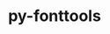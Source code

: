 ---
title: "py-fonttools"
layout: cache
categories: [package, develop]
meta: {"compilers": ["none"], "num_specs": 90, "num_specs_by_stack": {"data-vis-sdk": 9, "e4s": 25, "e4s-neoverse-v2": 9, "e4s-oneapi": 2, "e4s-rocm-external": 9, "hep": 11, "ml-darwin-aarch64-mps": 9, "ml-linux-aarch64-cpu": 9, "ml-linux-aarch64-cuda": 9, "ml-linux-x86_64-cpu": 9, "ml-linux-x86_64-cuda": 9, "radiuss": 9, "root": 90}, "oss": ["sequoia", "ubuntu18.04", "ubuntu20.04", "ubuntu22.04", "ubuntu24.04"], "platforms": ["darwin", "linux"], "stacks": ["data-vis-sdk", "e4s", "e4s-neoverse-v2", "e4s-oneapi", "e4s-rocm-external", "hep", "ml-darwin-aarch64-mps", "ml-linux-aarch64-cpu", "ml-linux-aarch64-cuda", "ml-linux-x86_64-cpu", "ml-linux-x86_64-cuda", "radiuss", "root"], "targets": ["aarch64", "neoverse_v2", "x86_64_v3"], "versions": ["4.39.4"]}
spec_details: [{"compiler": "none", "hash": "247zyolsuvzuml7x7uyvgp5jjq2cipl3", "os": "ubuntu24.04", "platform": "linux", "size": "-", "stacks": ["ml-linux-x86_64-cpu", "ml-linux-x86_64-cuda", "root"], "target": "x86_64_v3", "variants": ["build_system=python_pip"], "versions": ["4.39.4"]}, {"compiler": "none", "hash": "2dj7fq5zsydxgdfzh6bl3fe4ui2gpn6d", "os": "ubuntu22.04", "platform": "linux", "size": "-", "stacks": ["e4s", "e4s-rocm-external", "hep", "root"], "target": "x86_64_v3", "variants": ["build_system=python_pip"], "versions": ["4.39.4"]}, {"compiler": "none", "hash": "2mvjeork6krepe25f7s6zkpoi5ipijve", "os": "ubuntu18.04", "platform": "linux", "size": "-", "stacks": ["radiuss", "root"], "target": "x86_64_v3", "variants": ["build_system=python_pip"], "versions": ["4.39.4"]}, {"compiler": "none", "hash": "2pkc22g6la2xddhitugcx65q54cu2zoq", "os": "sequoia", "platform": "darwin", "size": "-", "stacks": ["ml-darwin-aarch64-mps", "root"], "target": "aarch64", "variants": ["build_system=python_pip"], "versions": ["4.39.4"]}, {"compiler": "none", "hash": "2syfxxk7zlngno6fcjmil2gp3r7ictpw", "os": "ubuntu18.04", "platform": "linux", "size": "-", "stacks": ["radiuss", "root"], "target": "x86_64_v3", "variants": ["build_system=python_pip"], "versions": ["4.39.4"]}, {"compiler": "none", "hash": "32mlm6pafafaw3bw63gxhdc4w5k7soe7", "os": "sequoia", "platform": "darwin", "size": "-", "stacks": ["ml-darwin-aarch64-mps", "root"], "target": "aarch64", "variants": ["build_system=python_pip"], "versions": ["4.39.4"]}, {"compiler": "none", "hash": "34ft2ay2cdp6bqmtgwn23yjpbjdrss3a", "os": "ubuntu22.04", "platform": "linux", "size": "-", "stacks": ["hep", "root"], "target": "x86_64_v3", "variants": ["build_system=python_pip"], "versions": ["4.39.4"]}, {"compiler": "none", "hash": "35y7xissh7m3gyzghyghtitlhlnshgir", "os": "ubuntu22.04", "platform": "linux", "size": "-", "stacks": ["e4s-neoverse-v2", "root"], "target": "neoverse_v2", "variants": ["build_system=python_pip"], "versions": ["4.39.4"]}, {"compiler": "none", "hash": "37i75tjngivdkrflz3zyu46ekccbnzur", "os": "ubuntu22.04", "platform": "linux", "size": "-", "stacks": ["e4s", "e4s-rocm-external", "root"], "target": "x86_64_v3", "variants": ["build_system=python_pip"], "versions": ["4.39.4"]}, {"compiler": "none", "hash": "3b7c2ifokwgnyfb7im7dt4oa6qemvgor", "os": "ubuntu24.04", "platform": "linux", "size": "-", "stacks": ["ml-linux-x86_64-cpu", "ml-linux-x86_64-cuda", "root"], "target": "x86_64_v3", "variants": ["build_system=python_pip"], "versions": ["4.39.4"]}, {"compiler": "none", "hash": "3qkrg24pxqcaoxewfvaeatrbg5tv5mdo", "os": "ubuntu24.04", "platform": "linux", "size": "-", "stacks": ["ml-linux-x86_64-cpu", "ml-linux-x86_64-cuda", "root"], "target": "x86_64_v3", "variants": ["build_system=python_pip"], "versions": ["4.39.4"]}, {"compiler": "none", "hash": "3rzcoqrhq2kdpx7tojujwghgy5akc55f", "os": "ubuntu22.04", "platform": "linux", "size": "-", "stacks": ["e4s", "root"], "target": "x86_64_v3", "variants": ["build_system=python_pip"], "versions": ["4.39.4"]}, {"compiler": "none", "hash": "45f4p52ebqbgzlvtscoc57knkfxv4g35", "os": "ubuntu24.04", "platform": "linux", "size": "-", "stacks": ["ml-linux-aarch64-cpu", "ml-linux-aarch64-cuda", "root"], "target": "aarch64", "variants": ["build_system=python_pip"], "versions": ["4.39.4"]}, {"compiler": "none", "hash": "47u4vpk5y2jnhbzmlhpuuhkxycxf6jwr", "os": "ubuntu20.04", "platform": "linux", "size": "-", "stacks": ["data-vis-sdk", "root"], "target": "x86_64_v3", "variants": ["build_system=python_pip"], "versions": ["4.39.4"]}, {"compiler": "none", "hash": "4dc5bixenlcfoax5jh2rkfpn7rzbojkd", "os": "ubuntu24.04", "platform": "linux", "size": "-", "stacks": ["ml-linux-x86_64-cpu", "ml-linux-x86_64-cuda", "root"], "target": "x86_64_v3", "variants": ["build_system=python_pip"], "versions": ["4.39.4"]}, {"compiler": "none", "hash": "4e6cywgqexdetvl7e2hq7hui5azcst64", "os": "ubuntu20.04", "platform": "linux", "size": "-", "stacks": ["data-vis-sdk", "root"], "target": "x86_64_v3", "variants": ["build_system=python_pip"], "versions": ["4.39.4"]}, {"compiler": "none", "hash": "4ut3hzhmvtfvsijx6ufl7gihezoo5jd4", "os": "ubuntu22.04", "platform": "linux", "size": "-", "stacks": ["e4s", "root"], "target": "x86_64_v3", "variants": ["build_system=python_pip"], "versions": ["4.39.4"]}, {"compiler": "none", "hash": "56xpemljcd5jmc2gnbtubx6ruhngqtsx", "os": "ubuntu22.04", "platform": "linux", "size": "-", "stacks": ["e4s-neoverse-v2", "root"], "target": "neoverse_v2", "variants": ["build_system=python_pip"], "versions": ["4.39.4"]}, {"compiler": "none", "hash": "5qwzrpcfnabibecvdt7mbf3kesdu73h5", "os": "ubuntu22.04", "platform": "linux", "size": "-", "stacks": ["e4s", "root"], "target": "x86_64_v3", "variants": ["build_system=python_pip"], "versions": ["4.39.4"]}, {"compiler": "none", "hash": "6fst3lr5zvcgesbe4de2lefdhua5lc6u", "os": "ubuntu22.04", "platform": "linux", "size": "-", "stacks": ["e4s", "root"], "target": "x86_64_v3", "variants": ["build_system=python_pip"], "versions": ["4.39.4"]}, {"compiler": "none", "hash": "6vaftothull4e6dmdaiwmdv34hxdestl", "os": "ubuntu20.04", "platform": "linux", "size": "-", "stacks": ["data-vis-sdk", "root"], "target": "x86_64_v3", "variants": ["build_system=python_pip"], "versions": ["4.39.4"]}, {"compiler": "none", "hash": "6xrjdim35nlfh6phnatujhfbxupwd4fu", "os": "ubuntu22.04", "platform": "linux", "size": "-", "stacks": ["e4s", "root"], "target": "x86_64_v3", "variants": ["build_system=python_pip"], "versions": ["4.39.4"]}, {"compiler": "none", "hash": "7azpvsyjsmidd7p3k7mjsgxw5f2sk365", "os": "ubuntu22.04", "platform": "linux", "size": "-", "stacks": ["e4s", "e4s-rocm-external", "root"], "target": "x86_64_v3", "variants": ["build_system=python_pip"], "versions": ["4.39.4"]}, {"compiler": "none", "hash": "7fsuao54z76nkwedg6rerdiifhdf7q4r", "os": "ubuntu20.04", "platform": "linux", "size": "-", "stacks": ["data-vis-sdk", "root"], "target": "x86_64_v3", "variants": ["build_system=python_pip"], "versions": ["4.39.4"]}, {"compiler": "none", "hash": "7udp4namnlm5grbimlevkovldvrmv24r", "os": "ubuntu22.04", "platform": "linux", "size": "-", "stacks": ["hep", "root"], "target": "x86_64_v3", "variants": ["build_system=python_pip"], "versions": ["4.39.4"]}, {"compiler": "none", "hash": "axcvo2lie4dun37zqrdyolg6vlit52wk", "os": "ubuntu22.04", "platform": "linux", "size": "-", "stacks": ["hep", "root"], "target": "x86_64_v3", "variants": ["build_system=python_pip"], "versions": ["4.39.4"]}, {"compiler": "none", "hash": "ay3m2fnk5jae5w33ujrk6usp2xxg3pqf", "os": "ubuntu24.04", "platform": "linux", "size": "-", "stacks": ["ml-linux-x86_64-cpu", "ml-linux-x86_64-cuda", "root"], "target": "x86_64_v3", "variants": ["build_system=python_pip"], "versions": ["4.39.4"]}, {"compiler": "none", "hash": "b2k22f7l6rvwlshuabrn7ojdfeinz2dy", "os": "ubuntu22.04", "platform": "linux", "size": "-", "stacks": ["e4s", "e4s-rocm-external", "root"], "target": "x86_64_v3", "variants": ["build_system=python_pip"], "versions": ["4.39.4"]}, {"compiler": "none", "hash": "bakwcffpajc5mivpnkkigr2zjbh4xp4y", "os": "ubuntu18.04", "platform": "linux", "size": "-", "stacks": ["radiuss", "root"], "target": "x86_64_v3", "variants": ["build_system=python_pip"], "versions": ["4.39.4"]}, {"compiler": "none", "hash": "burnr43jkxuwjvbo6ssl7gpqdv6hd2dy", "os": "ubuntu22.04", "platform": "linux", "size": "-", "stacks": ["e4s", "e4s-rocm-external", "root"], "target": "x86_64_v3", "variants": ["build_system=python_pip"], "versions": ["4.39.4"]}, {"compiler": "none", "hash": "bxxjelx2hbfm4ebcmuoxw75bjbljf63m", "os": "ubuntu24.04", "platform": "linux", "size": "-", "stacks": ["ml-linux-aarch64-cpu", "ml-linux-aarch64-cuda", "root"], "target": "aarch64", "variants": ["build_system=python_pip"], "versions": ["4.39.4"]}, {"compiler": "none", "hash": "c6dam4lvwngxflcscxakcdjidz3qguy3", "os": "ubuntu22.04", "platform": "linux", "size": "-", "stacks": ["hep", "root"], "target": "x86_64_v3", "variants": ["build_system=python_pip"], "versions": ["4.39.4"]}, {"compiler": "none", "hash": "co2k7272rwnvsvznz7sykejrpjpcarg7", "os": "ubuntu24.04", "platform": "linux", "size": "-", "stacks": ["ml-linux-x86_64-cpu", "ml-linux-x86_64-cuda", "root"], "target": "x86_64_v3", "variants": ["build_system=python_pip"], "versions": ["4.39.4"]}, {"compiler": "none", "hash": "cpqalrokybwk43ypttxhmego6xi3yfth", "os": "ubuntu22.04", "platform": "linux", "size": "-", "stacks": ["e4s", "root"], "target": "x86_64_v3", "variants": ["build_system=python_pip"], "versions": ["4.39.4"]}, {"compiler": "none", "hash": "e5ypstjcq65tt62dkjlqodopyonm5o6l", "os": "ubuntu22.04", "platform": "linux", "size": "-", "stacks": ["e4s-neoverse-v2", "root"], "target": "neoverse_v2", "variants": ["build_system=python_pip"], "versions": ["4.39.4"]}, {"compiler": "none", "hash": "elbq2ia2bkdggwb5wldezkroonecwwfh", "os": "ubuntu22.04", "platform": "linux", "size": "-", "stacks": ["e4s", "e4s-rocm-external", "root"], "target": "x86_64_v3", "variants": ["build_system=python_pip"], "versions": ["4.39.4"]}, {"compiler": "none", "hash": "fizam5hzy3otasvjjh6v2pf6hw4pg5g6", "os": "ubuntu24.04", "platform": "linux", "size": "-", "stacks": ["ml-linux-aarch64-cpu", "ml-linux-aarch64-cuda", "root"], "target": "aarch64", "variants": ["build_system=python_pip"], "versions": ["4.39.4"]}, {"compiler": "none", "hash": "fyrkibkvlpogx7es3xnncjj4d2npb6qr", "os": "ubuntu22.04", "platform": "linux", "size": "-", "stacks": ["e4s-neoverse-v2", "root"], "target": "neoverse_v2", "variants": ["build_system=python_pip"], "versions": ["4.39.4"]}, {"compiler": "none", "hash": "gzkqsr25evtdtobk3vp3hd7sllualo4p", "os": "sequoia", "platform": "darwin", "size": "-", "stacks": ["ml-darwin-aarch64-mps", "root"], "target": "aarch64", "variants": ["build_system=python_pip"], "versions": ["4.39.4"]}, {"compiler": "none", "hash": "h7v5d5g43bukitnnacsvujrjblo5el5n", "os": "ubuntu24.04", "platform": "linux", "size": "-", "stacks": ["ml-linux-aarch64-cpu", "ml-linux-aarch64-cuda", "root"], "target": "aarch64", "variants": ["build_system=python_pip"], "versions": ["4.39.4"]}, {"compiler": "none", "hash": "hevjepcccrzwqxjo22r4pbty5dzxos4t", "os": "sequoia", "platform": "darwin", "size": "-", "stacks": ["ml-darwin-aarch64-mps", "root"], "target": "aarch64", "variants": ["build_system=python_pip"], "versions": ["4.39.4"]}, {"compiler": "none", "hash": "hs3iulbfgpp7l3napawskto62hq2btch", "os": "ubuntu22.04", "platform": "linux", "size": "-", "stacks": ["e4s", "hep", "root"], "target": "x86_64_v3", "variants": ["build_system=python_pip"], "versions": ["4.39.4"]}, {"compiler": "none", "hash": "i4txxpv6b4gc7qnkqbmqrcecr2xce4xw", "os": "ubuntu20.04", "platform": "linux", "size": "-", "stacks": ["data-vis-sdk", "root"], "target": "x86_64_v3", "variants": ["build_system=python_pip"], "versions": ["4.39.4"]}, {"compiler": "none", "hash": "izpiverncj7gnnozqxdsdesikzfjqjb2", "os": "sequoia", "platform": "darwin", "size": "-", "stacks": ["ml-darwin-aarch64-mps", "root"], "target": "aarch64", "variants": ["build_system=python_pip"], "versions": ["4.39.4"]}, {"compiler": "none", "hash": "j7puilnevcs7nmb5k5ezvyyqmwkgtwxc", "os": "ubuntu18.04", "platform": "linux", "size": "-", "stacks": ["radiuss", "root"], "target": "x86_64_v3", "variants": ["build_system=python_pip"], "versions": ["4.39.4"]}, {"compiler": "none", "hash": "jclpaycker4ne32hqsuzomy3jenzimna", "os": "ubuntu24.04", "platform": "linux", "size": "-", "stacks": ["ml-linux-aarch64-cpu", "ml-linux-aarch64-cuda", "root"], "target": "aarch64", "variants": ["build_system=python_pip"], "versions": ["4.39.4"]}, {"compiler": "none", "hash": "jijmlua3b3dqa2z2orpiarh4xj23oq7q", "os": "sequoia", "platform": "darwin", "size": "-", "stacks": ["ml-darwin-aarch64-mps", "root"], "target": "aarch64", "variants": ["build_system=python_pip"], "versions": ["4.39.4"]}, {"compiler": "none", "hash": "jjb4ukg2td3u4i3iy6wxvrn5mnetzkdj", "os": "ubuntu22.04", "platform": "linux", "size": "-", "stacks": ["e4s", "root"], "target": "x86_64_v3", "variants": ["build_system=python_pip"], "versions": ["4.39.4"]}, {"compiler": "none", "hash": "jkvich5idufzyw4lse6he25ibrtabmzx", "os": "ubuntu20.04", "platform": "linux", "size": "-", "stacks": ["data-vis-sdk", "root"], "target": "x86_64_v3", "variants": ["build_system=python_pip"], "versions": ["4.39.4"]}, {"compiler": "none", "hash": "jprcehgwg7yvzsxr4rphfaffqhet3cut", "os": "ubuntu20.04", "platform": "linux", "size": "-", "stacks": ["data-vis-sdk", "root"], "target": "x86_64_v3", "variants": ["build_system=python_pip"], "versions": ["4.39.4"]}, {"compiler": "none", "hash": "jzau245xfgo6bma25toogwgbc7bljugk", "os": "ubuntu22.04", "platform": "linux", "size": "-", "stacks": ["e4s", "root"], "target": "x86_64_v3", "variants": ["build_system=python_pip"], "versions": ["4.39.4"]}, {"compiler": "none", "hash": "ktsq5efifzxjxx6s7fh5nk3qwyqjlbif", "os": "ubuntu18.04", "platform": "linux", "size": "-", "stacks": ["radiuss", "root"], "target": "x86_64_v3", "variants": ["build_system=python_pip"], "versions": ["4.39.4"]}, {"compiler": "none", "hash": "luxsgf5rjlgncghfrduvbs2wkuakrz5x", "os": "ubuntu24.04", "platform": "linux", "size": "-", "stacks": ["ml-linux-x86_64-cpu", "ml-linux-x86_64-cuda", "root"], "target": "x86_64_v3", "variants": ["build_system=python_pip"], "versions": ["4.39.4"]}, {"compiler": "none", "hash": "luzkbgrplwdhvlghb4uvbjgb3vev52jm", "os": "ubuntu20.04", "platform": "linux", "size": "-", "stacks": ["data-vis-sdk", "root"], "target": "x86_64_v3", "variants": ["build_system=python_pip"], "versions": ["4.39.4"]}, {"compiler": "none", "hash": "ly2o4auq5gy6zemqwkpx4sc76ed5g6xm", "os": "sequoia", "platform": "darwin", "size": "-", "stacks": ["ml-darwin-aarch64-mps", "root"], "target": "aarch64", "variants": ["build_system=python_pip"], "versions": ["4.39.4"]}, {"compiler": "none", "hash": "mxjndszr5cu54m7jhkcj6ujkc24ujeih", "os": "ubuntu20.04", "platform": "linux", "size": "-", "stacks": ["data-vis-sdk", "root"], "target": "x86_64_v3", "variants": ["build_system=python_pip"], "versions": ["4.39.4"]}, {"compiler": "none", "hash": "nrvmzyngyrelcesqfyphudal4nqo5xz5", "os": "ubuntu22.04", "platform": "linux", "size": "-", "stacks": ["e4s", "e4s-rocm-external", "root"], "target": "x86_64_v3", "variants": ["build_system=python_pip"], "versions": ["4.39.4"]}, {"compiler": "none", "hash": "obvu45fupfprjttkt4ffojnv3lk4e6id", "os": "ubuntu22.04", "platform": "linux", "size": "-", "stacks": ["e4s", "root"], "target": "x86_64_v3", "variants": ["build_system=python_pip"], "versions": ["4.39.4"]}, {"compiler": "none", "hash": "ohfi55b533skx5skwusuxpykmdr336sr", "os": "ubuntu22.04", "platform": "linux", "size": "-", "stacks": ["e4s-neoverse-v2", "root"], "target": "neoverse_v2", "variants": ["build_system=python_pip"], "versions": ["4.39.4"]}, {"compiler": "none", "hash": "ossputlgqgimhowibrtdpxonyl6dxptt", "os": "ubuntu22.04", "platform": "linux", "size": "-", "stacks": ["e4s", "root"], "target": "x86_64_v3", "variants": ["build_system=python_pip"], "versions": ["4.39.4"]}, {"compiler": "none", "hash": "pdcwoqzfhy6xuddzn5enw5pxo63dzuft", "os": "ubuntu22.04", "platform": "linux", "size": "-", "stacks": ["hep", "root"], "target": "x86_64_v3", "variants": ["build_system=python_pip"], "versions": ["4.39.4"]}, {"compiler": "none", "hash": "pobh2aeelvusa3oyd2kxb2ntok3r6eag", "os": "ubuntu22.04", "platform": "linux", "size": "-", "stacks": ["hep", "root"], "target": "x86_64_v3", "variants": ["build_system=python_pip"], "versions": ["4.39.4"]}, {"compiler": "none", "hash": "qgc3gpgnkvbwyvfdbx2wefptivezpipg", "os": "ubuntu22.04", "platform": "linux", "size": "-", "stacks": ["e4s-neoverse-v2", "root"], "target": "neoverse_v2", "variants": ["build_system=python_pip"], "versions": ["4.39.4"]}, {"compiler": "none", "hash": "qr5jokgkfupa366tn7l77wjnlbqayr2n", "os": "ubuntu22.04", "platform": "linux", "size": "-", "stacks": ["e4s-neoverse-v2", "root"], "target": "neoverse_v2", "variants": ["build_system=python_pip"], "versions": ["4.39.4"]}, {"compiler": "none", "hash": "rbujn63wjtxim6wmkfmwhekzt7ltuufl", "os": "ubuntu24.04", "platform": "linux", "size": "-", "stacks": ["ml-linux-aarch64-cpu", "ml-linux-aarch64-cuda", "root"], "target": "aarch64", "variants": ["build_system=python_pip"], "versions": ["4.39.4"]}, {"compiler": "none", "hash": "rfthl4d33trheccwv3zu6pymbgucnb3n", "os": "ubuntu18.04", "platform": "linux", "size": "-", "stacks": ["radiuss", "root"], "target": "x86_64_v3", "variants": ["build_system=python_pip"], "versions": ["4.39.4"]}, {"compiler": "none", "hash": "rxfes5lromqekdsxpeli357ixqunwc27", "os": "ubuntu18.04", "platform": "linux", "size": "-", "stacks": ["radiuss", "root"], "target": "x86_64_v3", "variants": ["build_system=python_pip"], "versions": ["4.39.4"]}, {"compiler": "none", "hash": "szu3auaaedvunaohsghee7hzzis7fqsc", "os": "ubuntu22.04", "platform": "linux", "size": "-", "stacks": ["e4s", "root"], "target": "x86_64_v3", "variants": ["build_system=python_pip"], "versions": ["4.39.4"]}, {"compiler": "none", "hash": "tyoccazpl4zy3h2jiifenbnq67jfzpch", "os": "ubuntu22.04", "platform": "linux", "size": "-", "stacks": ["e4s", "root"], "target": "x86_64_v3", "variants": ["build_system=python_pip"], "versions": ["4.39.4"]}, {"compiler": "none", "hash": "u4vldjnjbth5kyptmoiou45cwvgry7ts", "os": "ubuntu24.04", "platform": "linux", "size": "-", "stacks": ["ml-linux-aarch64-cpu", "ml-linux-aarch64-cuda", "root"], "target": "aarch64", "variants": ["build_system=python_pip"], "versions": ["4.39.4"]}, {"compiler": "none", "hash": "uku4b27rv2rnbp7rxidzfm2nabax24qw", "os": "ubuntu22.04", "platform": "linux", "size": "-", "stacks": ["e4s-oneapi", "root"], "target": "x86_64_v3", "variants": ["build_system=python_pip"], "versions": ["4.39.4"]}, {"compiler": "none", "hash": "usnh2lbbnavgtcl6bmfp4xxq6b2esg6a", "os": "ubuntu24.04", "platform": "linux", "size": "-", "stacks": ["ml-linux-aarch64-cpu", "ml-linux-aarch64-cuda", "root"], "target": "aarch64", "variants": ["build_system=python_pip"], "versions": ["4.39.4"]}, {"compiler": "none", "hash": "vtidmpp4dcu534au2nrf2idwrg6tn4qq", "os": "ubuntu22.04", "platform": "linux", "size": "-", "stacks": ["e4s-neoverse-v2", "root"], "target": "neoverse_v2", "variants": ["build_system=python_pip"], "versions": ["4.39.4"]}, {"compiler": "none", "hash": "wfnsqz3nwzzlb4gknn5rucxlsscm75e5", "os": "ubuntu24.04", "platform": "linux", "size": "-", "stacks": ["ml-linux-aarch64-cpu", "ml-linux-aarch64-cuda", "root"], "target": "aarch64", "variants": ["build_system=python_pip"], "versions": ["4.39.4"]}, {"compiler": "none", "hash": "wj7hes2m2r67oenlf3th7xouk6rvozi3", "os": "ubuntu22.04", "platform": "linux", "size": "-", "stacks": ["e4s", "e4s-rocm-external", "root"], "target": "x86_64_v3", "variants": ["build_system=python_pip"], "versions": ["4.39.4"]}, {"compiler": "none", "hash": "wnqtgkmi6wonnxgmkq7uv7cb3fn6lpuh", "os": "sequoia", "platform": "darwin", "size": "-", "stacks": ["ml-darwin-aarch64-mps", "root"], "target": "aarch64", "variants": ["build_system=python_pip"], "versions": ["4.39.4"]}, {"compiler": "none", "hash": "x5wb2xhln2kmfwtro7htm33iapigtq3h", "os": "ubuntu22.04", "platform": "linux", "size": "-", "stacks": ["e4s-neoverse-v2", "root"], "target": "neoverse_v2", "variants": ["build_system=python_pip"], "versions": ["4.39.4"]}, {"compiler": "none", "hash": "xbd5lab6xspngqpamtvmp2esotuszi4b", "os": "ubuntu22.04", "platform": "linux", "size": "-", "stacks": ["e4s", "root"], "target": "x86_64_v3", "variants": ["build_system=python_pip"], "versions": ["4.39.4"]}, {"compiler": "none", "hash": "xbh67qp2ljkahbpiu55p3b67yo6qrehx", "os": "ubuntu22.04", "platform": "linux", "size": "-", "stacks": ["e4s", "root"], "target": "x86_64_v3", "variants": ["build_system=python_pip"], "versions": ["4.39.4"]}, {"compiler": "none", "hash": "xcdjseq27r5h4hsxvd3cswonymjuijav", "os": "ubuntu24.04", "platform": "linux", "size": "-", "stacks": ["ml-linux-x86_64-cpu", "ml-linux-x86_64-cuda", "root"], "target": "x86_64_v3", "variants": ["build_system=python_pip"], "versions": ["4.39.4"]}, {"compiler": "none", "hash": "xevvxbtgsjhutgsnq4jyd4c5tl5x2gpz", "os": "ubuntu22.04", "platform": "linux", "size": "-", "stacks": ["e4s", "e4s-rocm-external", "root"], "target": "x86_64_v3", "variants": ["build_system=python_pip"], "versions": ["4.39.4"]}, {"compiler": "none", "hash": "xp5fg3yr5lu4dkjo6422ymuxyxqcgg6s", "os": "ubuntu22.04", "platform": "linux", "size": "-", "stacks": ["e4s", "root"], "target": "x86_64_v3", "variants": ["build_system=python_pip"], "versions": ["4.39.4"]}, {"compiler": "none", "hash": "xzm2gc26fcimcc6d4uwmw42biasesylq", "os": "ubuntu22.04", "platform": "linux", "size": "-", "stacks": ["e4s-oneapi", "root"], "target": "x86_64_v3", "variants": ["build_system=python_pip"], "versions": ["4.39.4"]}, {"compiler": "none", "hash": "xzyufigbdnemukz5hehstyfsqg72thne", "os": "ubuntu18.04", "platform": "linux", "size": "-", "stacks": ["radiuss", "root"], "target": "x86_64_v3", "variants": ["build_system=python_pip"], "versions": ["4.39.4"]}, {"compiler": "none", "hash": "ysyd23q4b5muzjxgkw6uguv45ss5p7ay", "os": "sequoia", "platform": "darwin", "size": "-", "stacks": ["ml-darwin-aarch64-mps", "root"], "target": "aarch64", "variants": ["build_system=python_pip"], "versions": ["4.39.4"]}, {"compiler": "none", "hash": "ywawobpuy7fjkktgpl37ummbrofzbjbn", "os": "ubuntu22.04", "platform": "linux", "size": "-", "stacks": ["hep", "root"], "target": "x86_64_v3", "variants": ["build_system=python_pip"], "versions": ["4.39.4"]}, {"compiler": "none", "hash": "yykj2iayj3cri22bo3aixpagf6l6kzet", "os": "ubuntu22.04", "platform": "linux", "size": "-", "stacks": ["hep", "root"], "target": "x86_64_v3", "variants": ["build_system=python_pip"], "versions": ["4.39.4"]}, {"compiler": "none", "hash": "zgfbltivugv5dtpzid2niqwd2p67q2sq", "os": "ubuntu22.04", "platform": "linux", "size": "-", "stacks": ["hep", "root"], "target": "x86_64_v3", "variants": ["build_system=python_pip"], "versions": ["4.39.4"]}, {"compiler": "none", "hash": "zsdc6buescb62a6yvr2s4ssv5curjwyb", "os": "ubuntu18.04", "platform": "linux", "size": "-", "stacks": ["radiuss", "root"], "target": "x86_64_v3", "variants": ["build_system=python_pip"], "versions": ["4.39.4"]}, {"compiler": "none", "hash": "zwzjhmvyy64rqj2gqidxikr3qrfnncxo", "os": "ubuntu24.04", "platform": "linux", "size": "-", "stacks": ["ml-linux-x86_64-cpu", "ml-linux-x86_64-cuda", "root"], "target": "x86_64_v3", "variants": ["build_system=python_pip"], "versions": ["4.39.4"]}]
---